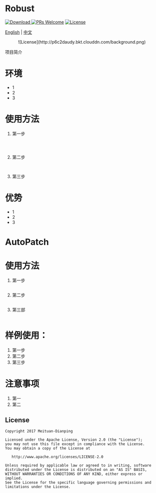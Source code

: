 
# Robust
 [![Download](https://api.bintray.com/packages/meituan/maven/com.meituan.robust%3Apatch/images/download.svg?version=0.4.75) ](https://bintray.com/meituan/maven/com.meituan.robust%3Apatch/0.4.75/link)
 [![PRs Welcome](https://img.shields.io/badge/PRs-welcome-brightgreen.svg)](https://github.com/Meituan-Dianping/Robust/pulls)
 [![License](https://img.shields.io/badge/License-Apache%202.0-blue.svg)](https://raw.githubusercontent.com/Meituan-Dianping/Robust/master/LICENSE)  

[English](README-en.md) | [中文](README.md) 

<center>![License](http://p6c2daudy.bkt.clouddn.com/background.png)</center>

 项目简介
 
# 环境

 * 1
 * 2
 * 3

# 使用方法
  
 1. 第一步

	```java
	
		
	```
 2. 第二步
 
	```java
	 
	```
3. 第三步
 
# 优势

* 1
* 2
* 3


# AutoPatch
 
 

# 使用方法

1. 第一步

	```java
	
	```
2. 第二步
	
	```java
	
	```

3. 第三部
	
	```java
	
	```
	
# 样例使用：
1. 第一步
2. 第二步
3. 第三步


# 注意事项

1. 第一
2. 第二

## License

    Copyright 2017 Meituan-Dianping

    Licensed under the Apache License, Version 2.0 (the "License");
    you may not use this file except in compliance with the License.
    You may obtain a copy of the License at

       http://www.apache.org/licenses/LICENSE-2.0

    Unless required by applicable law or agreed to in writing, software
    distributed under the License is distributed on an "AS IS" BASIS,
    WITHOUT WARRANTIES OR CONDITIONS OF ANY KIND, either express or implied.
    See the License for the specific language governing permissions and
    limitations under the License.


